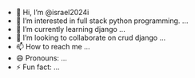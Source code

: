 - 👋 Hi, I’m @israel2024i
- 👀 I’m interested in full stack python programming. ...
- 🌱 I’m currently learning django ...
- 💞️ I’m looking to collaborate on crud django ...
- 📫 How to reach me ...
- 😄 Pronouns: ...
- ⚡ Fun fact: ...

<!---
israel2024i/israel2024i is a ✨ special ✨ repository because its `README.md` (this file) appears on your GitHub profile.
You can click the Preview link to take a look at your changes.
--->
